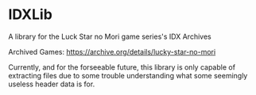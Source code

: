 # IDXLib
A library for the Luck Star no Mori game series's IDX Archives

Archived Games: https://archive.org/details/lucky-star-no-mori

Currently, and for the forseeable future, this library is only capable of extracting files due to some trouble understanding what some seemingly useless header data is for.
